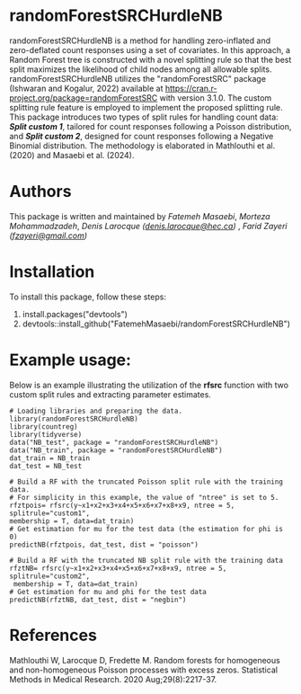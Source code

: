 # randomForestSRCHurdleNB
randomForestSRCHurdleNB is a method for handling zero-inflated and zero-deflated count responses using a set of covariates. In this approach, a Random Forest tree is constructed with a novel splitting rule so that the best split maximizes the likelihood of child nodes among all allowable splits. randomForestSRCHurdleNB utilizes the "randomForestSRC" package (Ishwaran and Kogalur, 2022) available at <https://cran.r-project.org/package=randomForestSRC> with version 3.1.0. The custom splitting rule feature is employed to implement the proposed splitting rule. This package introduces two types of split rules for handling count data: ***Split custom 1***, tailored for count responses following a Poisson distribution, and ***Split custom 2***, designed for count responses following a Negative Binomial distribution. The methodology is elaborated in Mathlouthi et al. (2020) and Masaebi et al. (2024).

# Authors
This package is written and maintained by *Fatemeh Masaebi*, *Morteza Mohammadzadeh*, *Denis Larocque (<denis.larocque@hec.ca>)* , *Farid Zayeri (<fzayeri@gmail.com>)*

# Installation
To install this package, follow these steps:
1. install.packages("devtools")
2. devtools::install_github("FatemehMasaebi/randomForestSRCHurdleNB")


# Example usage:
Below is an example illustrating the utilization of the **rfsrc** function with two custom split rules and extracting parameter estimates.

```
# Loading libraries and preparing the data.
library(randomForestSRCHurdleNB)
library(countreg)
library(tidyverse)
data("NB_test", package = "randomForestSRCHurdleNB")
data("NB_train", package = "randomForestSRCHurdleNB")
dat_train = NB_train
dat_test = NB_test

# Build a RF with the truncated Poisson split rule with the training data.
# For simplicity in this example, the value of "ntree" is set to 5.
rfztpois= rfsrc(y~x1+x2+x3+x4+x5+x6+x7+x8+x9, ntree = 5, splitrule="custom1",
membership = T, data=dat_train)
# Get estimation for mu for the test data (the estimation for phi is 0)
predictNB(rfztpois, dat_test, dist = "poisson")

# Build a RF with the truncated NB split rule with the training data
rfztNB= rfsrc(y~x1+x2+x3+x4+x5+x6+x7+x8+x9, ntree = 5, splitrule="custom2",
 membership = T, data=dat_train)
# Get estimation for mu and phi for the test data
predictNB(rfztNB, dat_test, dist = "negbin")

```
# References
Mathlouthi W, Larocque D, Fredette M. Random forests for homogeneous and non-homogeneous Poisson processes with excess zeros. Statistical Methods in Medical Research. 2020 Aug;29(8):2217-37.
